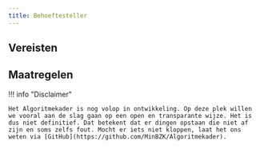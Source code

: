 ```yaml
---
title: Behoeftesteller
---
```


## Vereisten

<!-- list_vereisten rollen/behoeftesteller -->

## Maatregelen

<!-- list_maatregelen rollen/behoeftesteller -->

!!! info "Disclaimer"

    Het Algoritmekader is nog volop in ontwikkeling. Op deze plek willen we vooral aan de slag gaan op een open en transparante wijze. Het is dus niet definitief. Dat betekent dat er dingen opstaan die niet af zijn en soms zelfs fout. Mocht er iets niet kloppen, laat het ons weten via [GitHub](https://github.com/MinBZK/Algoritmekader).